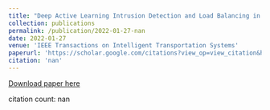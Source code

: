 ```yaml
---
title: "Deep Active Learning Intrusion Detection and Load Balancing in Software-Defined Vehicular Networks"
collection: publications
permalink: /publication/2022-01-27-nan
date: 2022-01-27
venue: 'IEEE Transactions on Intelligent Transportation Systems'
paperurl: 'https://scholar.google.com/citations?view_op=view_citation&hl=en&user=CCckbEUAAAAJ&cstart=20&pagesize=80&citation_for_view=CCckbEUAAAAJ:_FM0Bhl9EiAC'
citation: 'nan'
---
```

[Download paper here](https://scholar.google.com/citations?view_op=view_citation&hl=en&user=CCckbEUAAAAJ&cstart=20&pagesize=80&citation_for_view=CCckbEUAAAAJ:_FM0Bhl9EiAC)

citation count: nan